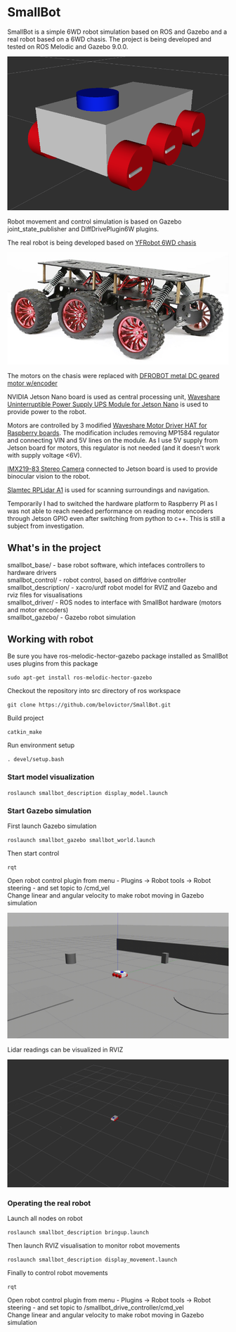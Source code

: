 # SmallBot

SmallBot is a simple 6WD robot simulation based on ROS and Gazebo and a real robot based on a 6WD chasis.
The project is being developed and tested on ROS Melodic and Gazebo 9.0.0.

![rviz image](smallbot_description/images/smallbot_rviz.png)

Robot movement and control simulation is based on Gazebo joint_state_publisher and DiffDrivePlugin6W plugins.

The real robot is being developed based on [YFRobot 6WD chasis](https://yfrobot.com/collections/robot-kits/products/wild-thumper-6wd-all-terrain-chassis-black)

![chasis image](smallbot_description/images/yfrobot_6wd_chasis.jpg)

The motors on the chasis were replaced with [DFROBOT metal DC geared motor w/encoder](https://www.dfrobot.com/product-1617.html)

NVIDIA Jetson Nano board is used as central processing unit, [Waveshare Uninterruptible Power Supply UPS Module for Jetson Nano](https://www.waveshare.com/product/ai/expansions/power-supply/ups-power-module-b.htm) is used to provide power to the robot.

Motors are controlled by 3 modified [Waveshare Motor Driver HAT for Raspberry boards](https://www.waveshare.com/product/raspberry-pi/hats/motors-relays/motor-driver-hat.htm). The modification includes removing MP1584 regulator and connecting VIN and 5V lines on the module. As I use 5V supply from Jetson board for motors, this regulator is not needed (and it doesn't work with supply voltage <6V).

[IMX219-83 Stereo Camera](https://www.waveshare.com/product/ai/cameras/binocular-cameras/imx219-83-stereo-camera.htm) connected to Jetson board is used to provide binocular vision to the robot.

[Slamtec RPLidar A1](https://www.slamtec.com/en/Lidar/A1) is used for scanning surroundings and navigation.

Temporarily I had to switched the hardware platform to Raspberry PI as I was not able to reach needed performance on reading motor encoders through Jetson GPIO even after switching from python to c++. This is still a subject from investigation.

## What's in the project

smallbot_base/ - base robot software, which intefaces controllers to hardware drivers  
smallbot_control/ - robot control, based on diffdrive controller  
smallbot_description/ - xacro/urdf robot model for RVIZ and Gazebo and rviz files for visualisations  
smallbot_driver/ - ROS nodes to interface with SmallBot hardware (motors and motor encoders)  
smallbot_gazebo/ - Gazebo robot simulation

## Working with robot

Be sure you have ros-melodic-hector-gazebo package installed as SmallBot uses plugins from this package

``sudo apt-get install ros-melodic-hector-gazebo``

Checkout the repository into src directory of ros workspace

``git clone https://github.com/belovictor/SmallBot.git``

Build project

``catkin_make``

Run environment setup

``. devel/setup.bash``

### Start model visualization

``roslaunch smallbot_description display_model.launch``

### Start Gazebo simulation

First launch Gazebo simulation

``roslaunch smallbot_gazebo smallbot_world.launch``

Then start control

``rqt``

Open robot control plugin from menu - Plugins -> Robot tools -> Robot steering - and set topic to /cmd_vel  
Change linear and angular velocity to make robot moving in Gazebo simulation

![gazebo circle move animation](smallbot_gazebo/video/smallbot_circle_move.gif)

Lidar readings can be visualized in RVIZ

![rviz image](smallbot_description/images/smallbot_rviz_lidar.png)

### Operating the real robot

Launch all nodes on robot

``roslaunch smallbot_description bringup.launch``

Then launch RVIZ visualisation to monitor robot movements

``roslaunch smallbot_description display_movement.launch``

Finally to control robot movements

``rqt``

Open robot control plugin from menu - Plugins -> Robot tools -> Robot steering - and set topic to /smallbot_drive_controller/cmd_vel  
Change linear and angular velocity to make robot moving in Gazebo simulation
